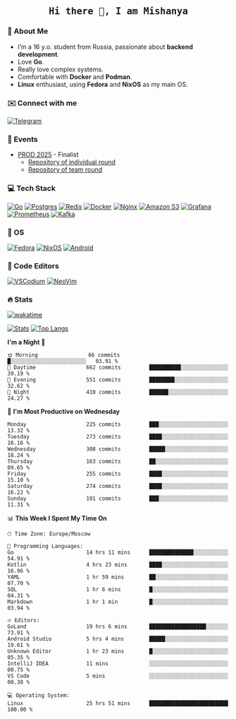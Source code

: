 <h2 align='center'><samp><strong>Hi there 👋, I am Mishanya</strong></samp></h2>

### 🚀 About Me

- I’m a 16 y.o. student from Russia, passionate about **backend development**.
- Love **Go**.
- Really love complex systems.
- Comfortable with **Docker** and **Podman**.
- **Linux** enthusiast, using **Fedora** and **NixOS** as my main OS.

### ✉️ Connect with me

[![Telegram](https://img.shields.io/badge/Telegram-2CA5E0?style=for-the-badge&logo=telegram&logoColor=white)](https://t.me/misshanya7)

### 📅 Events

- [PROD 2025](https://prodcontest.ru) - Finalist
  - [Repository of individual round](https://github.com/misshanya/PROD2025-final-individual)
  - [Repository of team round](https://github.com/Central-University-IT-prod/2025-final-command-team-32-prod-final-team/)

### 💻 Tech Stack

[![Go](https://img.shields.io/badge/Go-%2300ADD8.svg?style=for-the-badge&logo=go&logoColor=white)](https://go.dev)
[![Postgres](https://img.shields.io/badge/Postgres-%23316192.svg?style=for-the-badge&logo=postgresql&logoColor=white)](https://postgresql.org)
[![Redis](https://img.shields.io/badge/redis-%23DD0031.svg?style=for-the-badge&logo=redis&logoColor=white)](https://redis.io)
[![Docker](https://img.shields.io/badge/Docker-2496ED?style=for-the-badge&logo=docker&logoColor=fff)](https://docker.com)
[![Nginx](https://img.shields.io/badge/nginx-%23009639.svg?style=for-the-badge&logo=nginx&logoColor=white)](https://nginx.org)
[![Amazon S3](https://img.shields.io/badge/Amazon%20S3-FF9900?style=for-the-badge&logo=amazons3&logoColor=white)](https://aws.amazon.com/s3)
[![Grafana](https://img.shields.io/badge/Grafana-F2F4F9?style=for-the-badge&logo=grafana&logoColor=orange&labelColor=F2F4F9)](https://grafana.com)
[![Prometheus](https://img.shields.io/badge/Prometheus-000000?style=for-the-badge&logo=prometheus&labelColor=000000)](https://prometheus.io)
[![Kafka](https://img.shields.io/badge/Apache_Kafka-231F20?style=for-the-badge&logo=apache-kafka&logoColor=white)](https://kafka.apache.org)

### 🐧 OS

[![Fedora](https://img.shields.io/badge/Fedora-51A2DA?style=for-the-badge&logo=fedora&logoColor=fff)](https://fedoraproject.org)
[![NixOS](https://img.shields.io/badge/NixOS-5277C3?style=for-the-badge&logo=nixos&logoColor=white)](https://nixos.org)
[![Android](https://img.shields.io/badge/Android-3DDC84?style=for-the-badge&logo=android&logoColor=white)](https://android.com)

### 📝 Code Editors

[![VSCodium](https://img.shields.io/badge/VSCodium-2F80ED?style=for-the-badge&logo=vscodium&logoColor=fff)](https://vscodium.com)
[![NeoVim](https://img.shields.io/badge/NeoVim-%2357A143.svg?&style=for-the-badge&logo=neovim&logoColor=white)](https://neovim.io)

### 🔥 Stats

[![wakatime](https://wakatime.com/badge/user/6c2e820c-673b-4690-9190-7b15c368b37f.svg?style=for-the-badge)](https://wakatime.com/@misshanya)

[![Stats](https://github-readme-stats.vercel.app/api?username=misshanya&show_icons=true&theme=dracula)](#)
[![Top Langs](https://github-readme-stats.vercel.app/api/top-langs/?username=misshanya&layout=compact&theme=dracula)](#)

<!--START_SECTION:waka-->
**I'm a Night 🦉** 

```text
🌞 Morning                66 commits          █░░░░░░░░░░░░░░░░░░░░░░░░   03.91 % 
🌆 Daytime                662 commits         ██████████░░░░░░░░░░░░░░░   39.19 % 
🌃 Evening                551 commits         ████████░░░░░░░░░░░░░░░░░   32.62 % 
🌙 Night                  410 commits         ██████░░░░░░░░░░░░░░░░░░░   24.27 % 
```
📅 **I'm Most Productive on Wednesday** 

```text
Monday                   225 commits         ███░░░░░░░░░░░░░░░░░░░░░░   13.32 % 
Tuesday                  273 commits         ████░░░░░░░░░░░░░░░░░░░░░   16.16 % 
Wednesday                308 commits         █████░░░░░░░░░░░░░░░░░░░░   18.24 % 
Thursday                 163 commits         ██░░░░░░░░░░░░░░░░░░░░░░░   09.65 % 
Friday                   255 commits         ████░░░░░░░░░░░░░░░░░░░░░   15.10 % 
Saturday                 274 commits         ████░░░░░░░░░░░░░░░░░░░░░   16.22 % 
Sunday                   191 commits         ███░░░░░░░░░░░░░░░░░░░░░░   11.31 % 
```


📊 **This Week I Spent My Time On** 

```text
🕑︎ Time Zone: Europe/Moscow

💬 Programming Languages: 
Go                       14 hrs 11 mins      ██████████████░░░░░░░░░░░   54.91 % 
Kotlin                   4 hrs 23 mins       ████░░░░░░░░░░░░░░░░░░░░░   16.96 % 
YAML                     1 hr 59 mins        ██░░░░░░░░░░░░░░░░░░░░░░░   07.70 % 
SQL                      1 hr 6 mins         █░░░░░░░░░░░░░░░░░░░░░░░░   04.31 % 
Markdown                 1 hr 1 min          █░░░░░░░░░░░░░░░░░░░░░░░░   03.94 % 

🔥 Editors: 
GoLand                   19 hrs 6 mins       ██████████████████░░░░░░░   73.91 % 
Android Studio           5 hrs 4 mins        █████░░░░░░░░░░░░░░░░░░░░   19.61 % 
Unknown Editor           1 hr 23 mins        █░░░░░░░░░░░░░░░░░░░░░░░░   05.35 % 
IntelliJ IDEA            11 mins             ░░░░░░░░░░░░░░░░░░░░░░░░░   00.75 % 
VS Code                  5 mins              ░░░░░░░░░░░░░░░░░░░░░░░░░   00.38 % 

💻 Operating System: 
Linux                    25 hrs 51 mins      █████████████████████████   100.00 % 
```


<!--END_SECTION:waka-->
